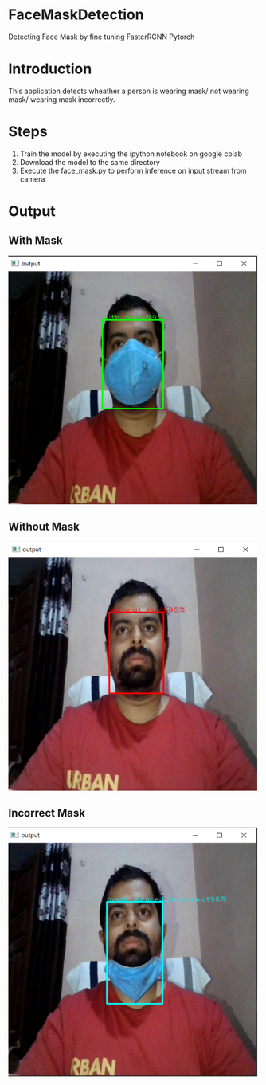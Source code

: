 # FaceMaskDetection
Detecting Face Mask by fine tuning FasterRCNN Pytorch

# Introduction
This application detects wheather a person is wearing mask/ not wearing mask/ wearing mask incorrectly.

# Steps
1. Train the model by executing the ipython notebook on google colab
2. Download the model to the same directory
3. Execute the face_mask.py to perform inference on input stream from camera

# Output
## With Mask
<img src=with_mask.png height=500 width=500>

## Without Mask
<img src=without_mask.png height=500 width=500>

## Incorrect Mask
<img src=incorrect_mask.png height=500 width=500>

